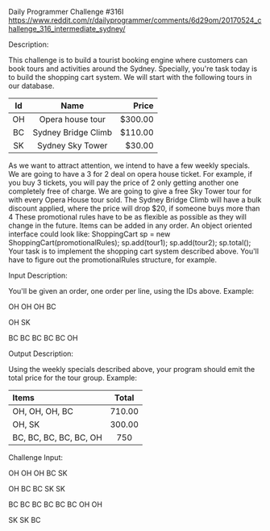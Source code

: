 Daily Programmer Challenge #316I
https://www.reddit.com/r/dailyprogrammer/comments/6d29om/20170524_challenge_316_intermediate_sydney/

Description:

This challenge is to build a tourist booking engine where customers can book tours and activities around the Sydney.
Specially, you're task today is to build the shopping cart system. We will start with the following tours in our
database.

| Id  |	Name        	    | Price   |
| :---: |:-----------------:| -------:|
| OH  |	Opera house tour    | $300.00 |
| BC  |	Sydney Bridge Climb | $110.00 |
| SK  |	Sydney Sky Tower	| $30.00  |

As we want to attract attention, we intend to have a few weekly specials.
We are going to have a 3 for 2 deal on opera house ticket. For example, if you buy 3 tickets, you will pay the price of
2 only getting another one completely free of charge.
We are going to give a free Sky Tower tour for with every Opera House tour sold.
The Sydney Bridge Climb will have a bulk discount applied, where the price will drop $20, if someone buys more than 4
These promotional rules have to be as flexible as possible as they will change in the future. Items can be added in any
order.
An object oriented interface could look like:
ShoppingCart sp = new ShoppingCart(promotionalRules); 
sp.add(tour1);
sp.add(tour2);
sp.total();
Your task is to implement the shopping cart system described above. You'll have to figure out the promotionalRules
structure, for example.

Input Description:

You'll be given an order, one order per line, using the IDs above. Example:

OH OH OH BC

OH SK

BC BC BC BC BC OH

Output Description:

Using the weekly specials described above, your program should emit the total price for the tour group. Example:

| Items                  | Total  |
| :--------------------- |:------:|
| OH, OH, OH, BC         | 710.00 |
| OH, SK                 | 300.00 |
| BC, BC, BC, BC, BC, OH | 750    |

Challenge Input:

OH OH OH BC SK

OH BC BC SK SK

BC BC BC BC BC BC OH OH

SK SK BC